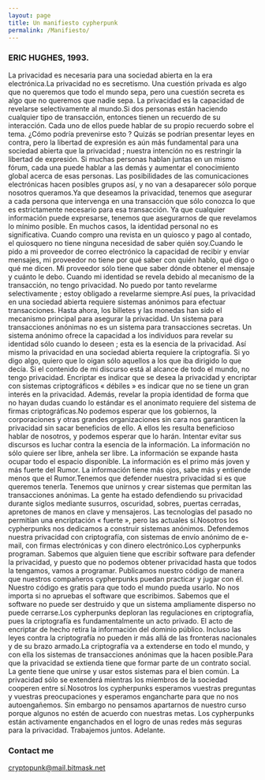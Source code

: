 ```yaml
---
layout: page
title: Un manifiesto cypherpunk
permalink: /Manifiesto/
---
```

### ERIC HUGHES, 1993.

La privacidad es necesaria para una sociedad abierta en la era electrónica.La privacidad no es secretismo. Una cuestión privada es algo que no queremos que todo el mundo sepa, pero una cuestión secreta es algo que no queremos que nadie sepa. La privacidad es la capacidad de revelarse selectivamente al mundo.Si dos personas están haciendo cualquier tipo de transacción, entonces tienen un recuerdo de su interacción. Cada uno de ellos puede hablar de su propio recuerdo sobre el tema. ¿Cómo podría prevenirse esto ? Quizás se podrían presentar leyes en contra, pero la libertad de expresión es aún más fundamental para una sociedad abierta que la privacidad ; nuestra intención no es restringir la libertad de expresión. Si muchas personas hablan juntas en un mismo fórum, cada una puede hablar a las demás y aumentar el conocimiento global acerca de esas personas. Las posibilidades de las comunicaciones electrónicas hacen posibles grupos así, y no van a desaparecer sólo porque nosotros queramos.Ya que deseamos la privacidad, tenemos que asegurar a cada persona que intervenga en una transacción que sólo conozca lo que es estrictamente necesario para esa transacción. Ya que cualquier información puede expresarse, tenemos que asegurarnos de que revelamos lo mínimo posible. En muchos casos, la identidad personal no es significativa. Cuando compro una revista en un quiosco y pago al contado, el quiosquero no tiene ninguna necesidad de saber quién soy.Cuando le pido a mi proveedor de correo electrónico la capacidad de recibir y enviar mensajes, mi proveedor no tiene por qué saber con quién hablo, qué digo o qué me dicen. Mi proveedor sólo tiene que saber dónde obtener el mensaje y cuánto le debo. Cuando mi identidad se revela debido al mecanismo de la transacción, no tengo privacidad. No puedo por tanto revelarme selectivamente ; estoy obligado a revelarme siempre.Así pues, la privacidad en una sociedad abierta requiere sistemas anónimos para efectuar transacciones. Hasta ahora, los billetes y las monedas han sido el mecanismo principal para asegurar la privacidad. Un sistema para transacciones anónimas no es un sistema para transacciones secretas. Un sistema anónimo ofrece la capacidad a los individuos para revelar su identidad sólo cuando lo deseen ; esta es la esencia de la privacidad. Así mismo la privacidad en una sociedad abierta requiere la criptografía. Si yo digo algo, quiero que lo oigan sólo aquellos a los que iba dirigido lo que decía. Si el contenido de mi discurso está al alcance de todo el mundo, no tengo privacidad. Encriptar es indicar que se desea la privacidad y encriptar con sistemas criptográficos « débiles » es indicar que no se tiene un gran interés en la privacidad. Además, revelar la propia identidad de forma que no hayan dudas cuando lo estándar es el anonimato requiere del sistema de firmas criptográficas.No podemos esperar que los gobiernos, la corporaciones y otras grandes organizaciones sin cara nos garanticen la privacidad sin sacar beneficios de ello. A ellos les resulta beneficioso hablar de nosotros, y podemos esperar que lo harán. Intentar evitar sus discursos es luchar contra la esencia de la información. La información no sólo quiere ser libre, anhela ser libre. La información se expande hasta ocupar todo el espacio disponible. La información es el primo más joven y más fuerte del Rumor. La información tiene más ojos, sabe más y entiende menos que el Rumor.Tenemos que defender nuestra privacidad si es que queremos tenerla. Tenemos que unirnos y crear sistemas que permitan las transacciones anónimas. La gente ha estado defendiendo su privacidad durante siglos mediante susurros, oscuridad, sobres, puertas cerradas, apretones de manos en clave y mensajeros. Las tecnologías del pasado no permitían una encriptación « fuerte », pero las actuales sí.Nosotros los cypherpunks nos dedicamos a construir sistemas anónimos. Defendemos nuestra privacidad con criptografía, con sistemas de envío anónimo de e-mail, con firmas electrónicas y con dinero electrónico.Los cypherpunks programan. Sabemos que alguien tiene que escribir software para defender la privacidad, y puesto que no podemos obtener privacidad hasta que todos la tengamos, vamos a programar. Publicamos nuestro código de manera que nuestros compañeros cypherpunks puedan practicar y jugar con él. Nuestro código es gratis para que todo el mundo pueda usarlo. No nos importa si no apruebas el software que escribimos. Sabemos que el software no puede ser destruido y que un sistema ampliamente disperso no puede cerrarse.Los cypherpunks deploran las regulaciones en criptografía, pues la criptografía es fundamentalmente un acto privado. El acto de encriptar de hecho retira la información del dominio público. Incluso las leyes contra la criptografía no pueden ir más allá de las fronteras nacionales y de su brazo armado.La criptografía va a extenderse en todo el mundo, y con ella los sistemas de transacciones anónimas que la hacen posible.Para que la privacidad se extienda tiene que formar parte de un contrato social. La gente tiene que unirse y usar estos sistemas para el bien común. La privacidad sólo se extenderá mientras los miembros de la sociedad cooperen entre sí.Nosotros los cypherpunks esperamos vuestras preguntas y vuestras preocupaciones y esperamos engancharte para que no nos autoengañemos. Sin embargo no pensamos apartarnos de nuestro curso porque algunos no estén de acuerdo con nuestras metas. Los cypherpunks están activamente enganchados en el logro de unas redes más seguras para la privacidad. Trabajemos juntos. Adelante.

### Contact me

[cryptopunk@mail.bitmask.net](mailto:cryptopunk@mail.bitmask.net)
